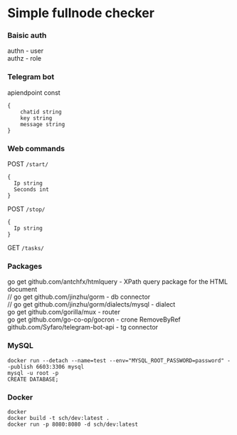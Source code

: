 # Simple fullnode checker

### Baisic auth<br/>
authn - user<br/>
authz - role<br/>

### Telegram bot
apiendpoint const
```
{
    chatid string
    key	string
    message string
}
```
### Web commands<br/>
POST `/start/`<br/>
```
{ 
  Ip string
  Seconds int
}
```
POST `/stop/`<br/>
```
{
  Ip string
}
```
GET `/tasks/`<br/>

### Packages<br/>
go get github.com/antchfx/htmlquery - XPath query package for the HTML document<br/>
// go get github.com/jinzhu/gorm - db connector<br/>
// go get github.com/jinzhu/gorm/dialects/mysql - dialect<br/>
go get github.com/gorilla/mux - router<br/>
go get github.com/go-co-op/gocron - crone RemoveByRef<br/>
github.com/Syfaro/telegram-bot-api - tg connector

### MySQL<br/>
```
docker run --detach --name=test --env="MYSQL_ROOT_PASSWORD=password" --publish 6603:3306 mysql
mysql -u root -p
CREATE DATABASE;
```
### Docker<br/>
```
docker
docker build -t sch/dev:latest .
docker run -p 8080:8080 -d sch/dev:latest
```
